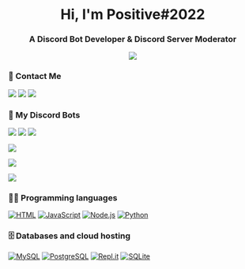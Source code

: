 
<h1  align="center">Hi, I'm Positive#2022 </h1>

<h3  font-size="20"  align="center">A Discord Bot Developer & Discord Server Moderator</h3>


<p align="center">
   <a href="https://discord.com/users/713580885194309673">
      <img src="https://lanyard.cnrad.dev/api/713580885194309673?animated=true" />
   </a>
</p>

### 📱 Contact Me

<p>
<a  href="https://discord.com/users/713580885194309673"><img src="https://img.shields.io/badge/Discord-Positive%232022-blue?style=for-the-badge"></a>
<a  href="https://discord.gg/QWKzWpdFZc"><img src="https://img.shields.io/badge/Discord Server-Omniverse Development-blue?style=for-the-badge"></a> 
<a  href="https://discord.gg/pQX6RKGAJ8"><img src="https://img.shields.io/badge/Discord Server-Sugari Development-blue?style=for-the-badge"></a> 

### 🤖 My Discord Bots

<a  href="https://discord.com/api/oauth2/authorize?client_id=791249584085139456&redirect_uri=https%3A%2F%2Fdiscord.gg%2FQWKzWpdFZc&response_type=code&scope=identify%20bot%20applications.commands"><img src="https://img.shields.io/badge/Music%20Bot-Omniverse%201-red?style=for-the-badge"></a>
<a  href="https://discord.com/api/oauth2/authorize?client_id=794086856056373290&redirect_uri=https%3A%2F%2Fdiscord.gg%2FQWKzWpdFZc&response_type=code&scope=identify%20bot%20applications.commands"><img src="https://img.shields.io/badge/Music%20Bot-Omniverse%202-blue?style=for-the-badge"></a>
<a  href="https://discord.com/api/oauth2/authorize?client_id=798198608801431622&redirect_uri=https%3A%2F%2Fdiscord.gg%2FQWKzWpdFZc&response_type=code&scope=identify%20bot%20applications.commands"><img src="https://img.shields.io/badge/Music%20Bot-Omniverse%203-yellow?style=for-the-badge"></a>


<a  href="https://discord.com/api/oauth2/authorize?client_id=798198608801431622&redirect_uri=https%3A%2F%2Fdiscord.gg%2FQWKzWpdFZc&response_type=code&scope=identify%20bot%20applications.commands"><img src="https://img.shields.io/badge/Astrology%20Bot-Astronomni-purple?style=for-the-badge"></a>

<a  href="#"><img src="https://img.shields.io/badge/Music Bot-Coming Soon-gold?style=for-the-badge"></a>

<a  href="https://discord.com/api/oauth2/authorize?client_id=981225490012602378&permissions=17448626192&scope=applications.commands%20bot"><img src="https://img.shields.io/badge/Multipurpose Bot-Sugari-black?style=for-the-badge"></a>


### 👨‍💻 Programming languages

<p>
<a  href="https://github.com/search?q=user%3ADenverCoder1+language%3Ahtml"><img  alt="HTML"  src="https://img.shields.io/badge/HTML-E34F26.svg?logo=html5&logoColor=white"></a>
<a  href="https://github.com/search?q=user%3ADenverCoder1+language%3Ajavascript"><img  alt="JavaScript"  src="https://img.shields.io/badge/JavaScript-F7DF1E.svg?logo=javascript&logoColor=black"></a>
<a  href="https://github.com/search?q=user%3ADenverCoder1+language%3Ajavascript"><img  alt="Node.js"  src="https://img.shields.io/badge/Node.js-43853D.svg?logo=node.js&logoColor=white"></a>
<a  href="https://github.com/search?q=user%3ADenverCoder1+language%3Apython"><img  alt="Python"  src="https://img.shields.io/badge/Python-14354C.svg?logo=python&logoColor=white"></a>
</p>

  
  
  

### 🗄️ Databases and cloud hosting

<p>
<a  href="#"><img  alt="MySQL"  src="https://img.shields.io/badge/MySQL-00f.svg?logo=mysql&logoColor=white"></a>
<a  href="#"><img  alt="PostgreSQL"  src ="https://img.shields.io/badge/PostgreSQL-316192.svg?logo=postgresql&logoColor=white"></a>
<a  href="#"><img  alt="Repl.it"  src="https://img.shields.io/badge/Repl.it-0D101E.svg?logo=Replit&logoColor=white"></a>
<a  href="#"><img  alt="SQLite"  src ="https://img.shields.io/badge/SQLite-07405e.svg?logo=sqlite&logoColor=white"></a>
</p>

